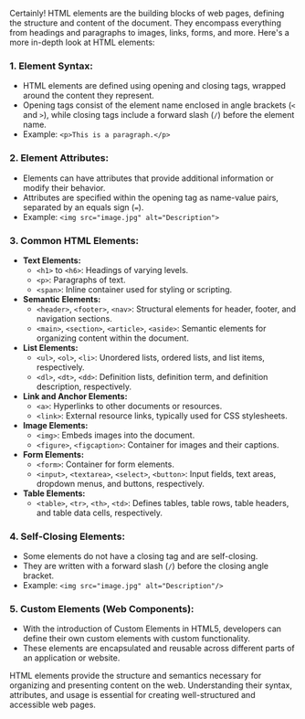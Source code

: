 Certainly! HTML elements are the building blocks of web pages, defining the structure and content of the document. They encompass everything from headings and paragraphs to images, links, forms, and more. Here's a more in-depth look at HTML elements:

### 1. **Element Syntax:**
   - HTML elements are defined using opening and closing tags, wrapped around the content they represent.
   - Opening tags consist of the element name enclosed in angle brackets (`<` and `>`), while closing tags include a forward slash (`/`) before the element name.
   - Example: `<p>This is a paragraph.</p>`

### 2. **Element Attributes:**
   - Elements can have attributes that provide additional information or modify their behavior.
   - Attributes are specified within the opening tag as name-value pairs, separated by an equals sign (`=`).
   - Example: `<img src="image.jpg" alt="Description">`

### 3. **Common HTML Elements:**
   - **Text Elements:**
     - `<h1>` to `<h6>`: Headings of varying levels.
     - `<p>`: Paragraphs of text.
     - `<span>`: Inline container used for styling or scripting.
   - **Semantic Elements:**
     - `<header>`, `<footer>`, `<nav>`: Structural elements for header, footer, and navigation sections.
     - `<main>`, `<section>`, `<article>`, `<aside>`: Semantic elements for organizing content within the document.
   - **List Elements:**
     - `<ul>`, `<ol>`, `<li>`: Unordered lists, ordered lists, and list items, respectively.
     - `<dl>`, `<dt>`, `<dd>`: Definition lists, definition term, and definition description, respectively.
   - **Link and Anchor Elements:**
     - `<a>`: Hyperlinks to other documents or resources.
     - `<link>`: External resource links, typically used for CSS stylesheets.
   - **Image Elements:**
     - `<img>`: Embeds images into the document.
     - `<figure>`, `<figcaption>`: Container for images and their captions.
   - **Form Elements:**
     - `<form>`: Container for form elements.
     - `<input>`, `<textarea>`, `<select>`, `<button>`: Input fields, text areas, dropdown menus, and buttons, respectively.
   - **Table Elements:**
     - `<table>`, `<tr>`, `<th>`, `<td>`: Defines tables, table rows, table headers, and table data cells, respectively.

### 4. **Self-Closing Elements:**
   - Some elements do not have a closing tag and are self-closing.
   - They are written with a forward slash (`/`) before the closing angle bracket.
   - Example: `<img src="image.jpg" alt="Description"/>`

### 5. **Custom Elements (Web Components):**
   - With the introduction of Custom Elements in HTML5, developers can define their own custom elements with custom functionality.
   - These elements are encapsulated and reusable across different parts of an application or website.

HTML elements provide the structure and semantics necessary for organizing and presenting content on the web. Understanding their syntax, attributes, and usage is essential for creating well-structured and accessible web pages.